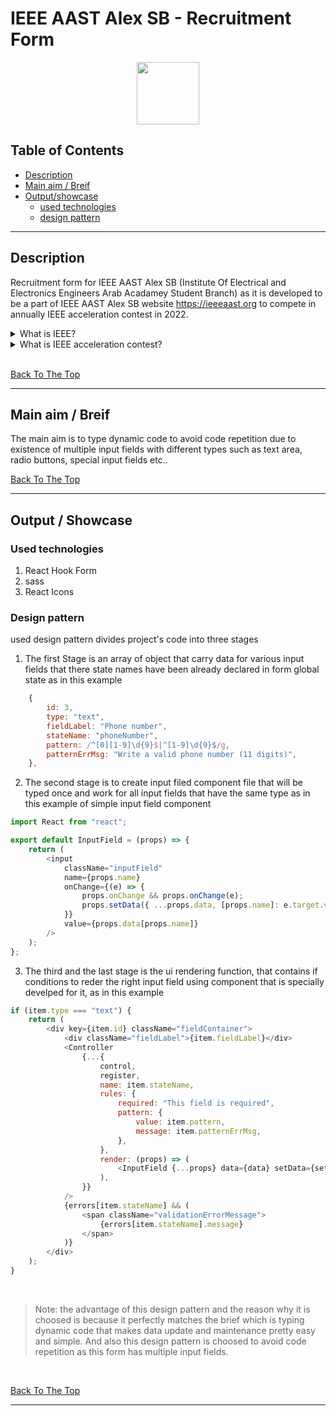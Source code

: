 <!--
needed:-
--------

description
    This is the name of the project. It describes the whole project in one sentence, and helps people understand what the main goal and aim of the project is.

table of content

explain brief/showcase and output
    What your application does, (explain brief and its relation with the description)
    Why you used the technologies you used, (how it is perfect for the brief)
    Some of the challenges you faced and features you hope to implement in the future.
How to Use the Project (a place to refrence for users) and I may take sc or use design principles to explain the useage for the end-user

----------------------
don't forget IEEEs logos
----------------------

should i type how to run it or to use these packages? this is in case if i need prople to run code and contribute with me as if this project is an open source project, I don't need this tip in my project case

should i type refrences, no as I haven't used any external resources

should i talk about my code and why i used it? yes I will type it in the second point
 -->

# IEEE AAST Alex SB - Recruitment Form

<p align="center">
<img src="src/assets/IEEE-Logo--blue.png" height="100" >

</p>

## Table of Contents

-   [Description](#description)
-   [Main aim / Breif](#main-aim--breif)
-   [Output/showcase](#output--showcase)
    -   [used technologies](#used-technologies)
    -   [design pattern](#design-pattern)

---

## Description

Recruitment form for IEEE AAST Alex SB (Institute Of Electrical and Electronics Engineers Arab Acadamey Student Branch) as it is developed to be a part of IEEE AAST Alex SB website https://ieeeaast.org to compete in annually IEEE acceleration contest in 2022.

<details>
<summary>What is IEEE?</summary>
IEEE and its members inspire a global community to innovate for a better tomorrow through highly cited publications, conferences, technology standards, and professional and educational activities. IEEE is the trusted “voice” for engineering, computing, and technology information around the globe.

– Refrence: https://www.ieee.org/about/index.html

</details>

<details>
<summary>What is IEEE acceleration contest?</summary>
The IEEE acceleration contest is a program aiming to promote educational activities among IEEE volunteers and IEEE entities in Region 8, the program allows local initiatives to get higher visibility and to be supported by the prestigious IEEE R8 Technical & Educational activities board.

The program is looking for outstanding contributions and innovative initiatives in:

– An educational program for Pre-University Education

– An educational program for University Education

– An educational program for Continuing Education

The contest aims to:

Provide an opportunity to IEEE Region 8 members to initiate programs in Educational Activities;
Showcase the innovation and drive of IEEE Region, 8 members, to an international audience;
Find creative programs which provide value to IEEE membership and the general public.

– Refrence: https://ieeer8.org/category/technical-activities/professional-and-educational-activities/programs-professional-and-educational-activities/acceleration-contest/

</details>
<br>

[Back To The Top](#table-of-contents)

---

## Main aim / Breif

The main aim is to type dynamic code to avoid code repetition due to existence of multiple input fields with different types such as text area, radio buttons, special input fields etc..

[Back To The Top](#table-of-contents)

---

## Output / Showcase

### Used technologies

<ol>
    <li>React Hook Form</li>
    <li>sass</li>
    <li>React Icons</li>
</ol>

### Design pattern

used design pattern divides project's code into three stages

1. The first Stage is an array of object that carry data for various input fields that there state names have been already declared in form global state as in this example

```js
    {
        id: 3,
        type: "text",
        fieldLabel: "Phone number",
        stateName: "phoneNumber",
        pattern: /^[0][1-9]\d{9}$|^[1-9]\d{9}$/g,
        patternErrMsg: "Write a valid phone number (11 digits)",
    },
```

2. The second stage is to create input filed component file that will be typed once and work for all input fields that have the same type as in this example of simple input field component

```js
import React from "react";

export default InputField = (props) => {
    return (
        <input
            className="inputField"
            name={props.name}
            onChange={(e) => {
                props.onChange && props.onChange(e);
                props.setData({ ...props.data, [props.name]: e.target.value });
            }}
            value={props.data[props.name]}
        />
    );
};
```

3. The third and the last stage is the ui rendering function, that contains if conditions to reder the right input field using component that is specially develped for it, as in this example

```js
if (item.type === "text") {
    return (
        <div key={item.id} className="fieldContainer">
            <div className="fieldLabel">{item.fieldLabel}</div>
            <Controller
                {...{
                    control,
                    register,
                    name: item.stateName,
                    rules: {
                        required: "This field is required",
                        pattern: {
                            value: item.pattern,
                            message: item.patternErrMsg,
                        },
                    },
                    render: (props) => (
                        <InputField {...props} data={data} setData={setData} />
                    ),
                }}
            />
            {errors[item.stateName] && (
                <span className="validationErrorMessage">
                    {errors[item.stateName].message}
                </span>
            )}
        </div>
    );
}
```

<br>

> Note: the advantage of this design pattern and the reason why it is choosed is because it perfectly matches the brief which is typing dynamic code that makes data update and maintenance pretty easy and simple. And also this design pattern is choosed to avoid code repetition as this form has multiple input fields.

<br>

[Back To The Top](#table-of-contents)

---
